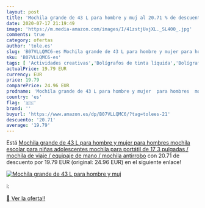 ```yaml
---
layout: post
title: 'Mochila grande de 43 L para hombre y muj al 20.71 % de descuento'
date: 2020-07-17 21:19:49
image: 'https://m.media-amazon.com/images/I/41zstjUxjXL._SL400_.jpg'
comments: true
category: ofertas
author: 'tole.es'
slug: 'B07VLLQMC6-es Mochila grande de 43 L para hombre y mujer para hombres...'
sku: 'B07VLLQMC6-es'
tags: [ 'Actividades creativas','Bolígrafos de tinta líquida','Bolígrafos y recambios','Bolígrafos, lápices y útiles de escritura','Juguetes','Juguetes y juegos','Material de educación infantil','Material de escritura y dibujo para niños','Material escolar y educativo','Mosaicos para niños','Oficina y papelería','Pinturas','Rotuladores de colores para niños','Témperas y pinturas para murales','escolar','mochila', ]
actualPrice: 19.79 EUR
currency: EUR
price: 19.79
comparePrice: 24.96 EUR
prodname: 'Mochila grande de 43 L para hombre y mujer  para hombres  mochila escolar para niñas  adolescentes  mochila para portátil de 17 3 pulgadas / mochila de viaje / equipaje de mano / mochila antirrobo'
country: 'es'
flag: '🇪🇸'
brand: ''
buyurl: 'https://www.amazon.es/dp/B07VLLQMC6/?tag=tolees-21'
descuento: '20.71'
average: '19.79'
---
```


Está [Mochila grande de 43 L para hombre y mujer  para hombres  mochila escolar para niñas  adolescentes  mochila para portátil de 17 3 pulgadas / mochila de viaje / equipaje de mano / mochila antirrobo](https://www.amazon.es/dp/B07VLLQMC6/?tag=tolees-21) con 20.71 de descuento por 19.79 EUR (original: 24.96 EUR) en el siguiente enlace!

[![Mochila grande de 43 L para hombre y muj](https://m.media-amazon.com/images/I/41zstjUxjXL._SL400_.jpg)](https://www.amazon.es/dp/B07VLLQMC6/?tag=tolees-21)

ℹ️:


[🛒 Ver la oferta!!](https://www.amazon.es/dp/B07VLLQMC6/?tag=tolees-21)
